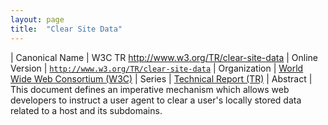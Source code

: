 ```yaml
---
layout: page
title:  "Clear Site Data"
---
```


| Canonical Name | W3C TR http://www.w3.org/TR/clear-site-data
| Online Version | [`http://www.w3.org/TR/clear-site-data`](http://www.w3.org/TR/clear-site-data)
| Organization | [World Wide Web Consortium (W3C)](..)
| Series | [Technical Report (TR)](..)
| Abstract | This document defines an imperative mechanism which allows web developers to instruct a user agent to clear a user's locally stored data related to a host and its subdomains.